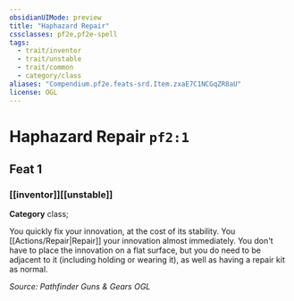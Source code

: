 ```yaml
---
obsidianUIMode: preview
title: "Haphazard Repair"
cssclasses: pf2e,pf2e-spell
tags:
  - trait/inventor
  - trait/unstable
  - trait/common
  - category/class
aliases: "Compendium.pf2e.feats-srd.Item.zxaE7C1NCGqZR8aU"
license: OGL
---
```

# Haphazard Repair `pf2:1`
## Feat 1
### [[inventor]][[unstable]]

**Category** class; 




You quickly fix your innovation, at the cost of its stability. You [[Actions/Repair|Repair]] your innovation almost immediately. You don't have to place the innovation on a flat surface, but you do need to be adjacent to it (including holding or wearing it), as well as having a repair kit as normal.

*Source: Pathfinder Guns & Gears*
*OGL*